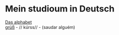 # Mein studioum in Deutsch

[Das alphabet](das_alphabet.md)  
[grüß](grüß.md) - // kúrss// - (saudar alguém)  
